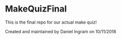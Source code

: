 # MakeQuizFinal
This is the final repo for our actual make quiz!

Created and maintained by Daniel Ingram on 10/11/2018
